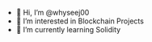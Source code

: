 - 👋 Hi, I’m @whyseej00
- 👀 I’m interested in Blockchain Projects
- 🌱 I’m currently learning Solidity

<!---
whyseej00/whyseej00 is a ✨ special ✨ repository because its `README.md` (this file) appears on your GitHub profile.
You can click the Preview link to take a look at your changes.
--->
